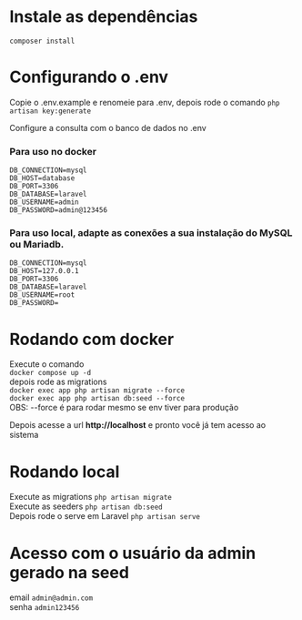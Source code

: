 # Instale as dependências
`composer install`<br />
# Configurando o .env
Copie o .env.example e renomeie para .env, depois rode o comando `php artisan key:generate`

Configure a consulta com o banco de dados no .env

### Para uso no docker
```
DB_CONNECTION=mysql
DB_HOST=database
DB_PORT=3306
DB_DATABASE=laravel
DB_USERNAME=admin
DB_PASSWORD=admin@123456
```
### Para uso local, adapte as conexões a sua instalação do MySQL ou Mariadb.
```
DB_CONNECTION=mysql
DB_HOST=127.0.0.1
DB_PORT=3306
DB_DATABASE=laravel
DB_USERNAME=root
DB_PASSWORD=
```
# Rodando com docker
Execute o comando <br />
`docker compose up -d` <br />
depois rode as migrations<br />
`docker exec app php artisan migrate --force` <br />
`docker exec app php artisan db:seed --force` <br />
OBS: --force é para rodar mesmo se env tiver para produção

Depois acesse a url **http://localhost** e pronto você já tem acesso ao sistema

# Rodando local
Execute as migrations `php artisan migrate`<br />
Execute as seeders `php artisan db:seed`<br />
Depois  rode o serve em Laravel `php artisan serve` <br />


# Acesso com o usuário da admin gerado na seed
email `admin@admin.com` <br />
senha `admin123456`
